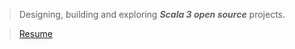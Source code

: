 >Designing, building and exploring ***Scala 3 open source*** projects.
>
<!---
>![Stats](https://github-readme-stats.vercel.app/api?username=objektwerks&show_icons=true&hide_border=true)
--->

<!--- 
>![Stats](https://github-readme-stats.vercel.app/api/top-langs?username=objektwerks&hide=css,html,javascript)
--->

<!--- 
>Top annual commits:  ***16,993***

>Top monthly commits: ***1,793***
--->
 
>[Resume](https://github.com/objektwerks/resume)

<!--- https://github.com/anuraghazra/github-readme-stats --->
